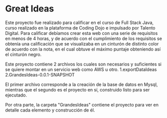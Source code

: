 # Great Ideas

Este proyecto fue realizado para calificar en el curso de Full Stack Java, curso realizado en la plataforma de Coding Dojo e impulsado por Talento Digital.
Para calificar debíamos crear esta web con una serie de requisitos en menos de 4 horas, y de acuerdo con el cumplimiento de los requisitos se obtenía una calificación que se visualizaba en un cinturón de distinto color de acuerdo con la nota, en el cual obtuve el máximo puntaje obteniendo así el cinturón negro.

Este proyecto contiene 2 archivos los cuales son necesarios y suficientes si se quiere montar en un servicio web como AWS u otro.
1.exportDataIdeas
2.GrandesIdeas-0.0.1-SNAPSHOT

El primer archivo corresponde a la creación de la base de datos en Mysql, mientras que el segundo es el proyecto en sí, construido listo para ser ejecutado.

Por otra parte, la carpeta "GrandesIdeas" contiene el proyecto para ver en detalle cada elemento y construcción de él.
